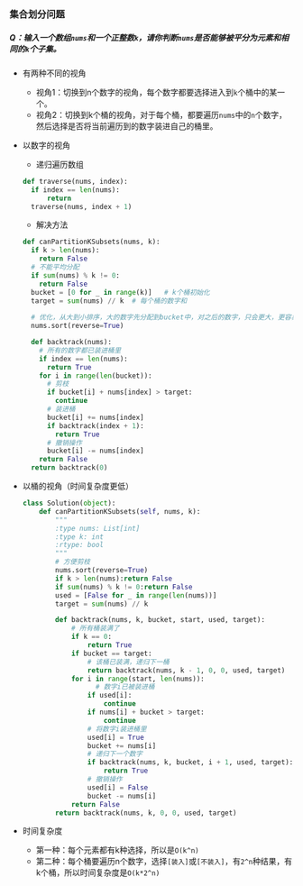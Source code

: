 ### 集合划分问题

##### Q：输入一个数组`nums`和一个正整数`k`，请你判断`nums`是否能够被平分为元素和相同的`k`个子集。

* 有两种不同的视角
  * 视角1：切换到n个数字的视角，每个数字都要选择进入到`k`个桶中的某一个。
  * 视角2：切换到k个桶的视角，对于每个桶，都要遍历`nums`中的`n`个数字，然后选择是否将当前遍历到的数字装进自己的桶里。

* 以数字的视角

  * 递归遍历数组

  ```python
  def traverse(nums, index):
  	if index == len(nums):
      	return
    traverse(nums, index + 1)
  ```

  * 解决方法

  ```python
  def canPartitionKSubsets(nums, k):
    if k > len(nums):
      return False
    # 不能平均分配
    if sum(nums) % k != 0:
      return False
    bucket = [0 for _ in range(k)]   # k个桶初始化
    target = sum(nums) // k  # 每个桶的数字和
    
    # 优化，从大到小排序，大的数字先分配到bucket中，对之后的数字，只会更大，更容易触发剪枝的if条件，减少递归调用
    nums.sort(reverse=True)
  
  	def backtrack(nums):
      # 所有的数字都已装进桶里
      if index == len(nums):
        return True
      for i in range(len(bucket)):
        # 剪枝
        if bucket[i] + nums[index] > target:
          continue
        # 装进桶
        bucket[i] += nums[index]
        if backtrack(index + 1):
          return True
        # 撤销操作
        bucket[i] -= nums[index]
      return False
    return backtrack(0)
  ```

* 以桶的视角（时间复杂度更低）

  ```python
  class Solution(object):
      def canPartitionKSubsets(self, nums, k):
          """
          :type nums: List[int]
          :type k: int
          :rtype: bool
          """
          # 方便剪枝
          nums.sort(reverse=True)
          if k > len(nums):return False
          if sum(nums) % k != 0:return False
          used = [False for _ in range(len(nums))]
          target = sum(nums) // k
  
          def backtrack(nums, k, bucket, start, used, target):
              # 所有桶装满了
              if k == 0:
                  return True
              if bucket == target:
                  # 该桶已装满，递归下一桶
                  return backtrack(nums, k - 1, 0, 0, used, target)
              for i in range(start, len(nums)):
                	# 数字i已被装进桶
                  if used[i]:
                      continue
                  if nums[i] + bucket > target:
                      continue
                  # 将数字i装进桶里
                  used[i] = True
                  bucket += nums[i]
                  # 递归下一个数字
                  if backtrack(nums, k, bucket, i + 1, used, target):
                      return True
                  # 撤销操作
                  used[i] = False
                  bucket -= nums[i]
              return False
          return backtrack(nums, k, 0, 0, used, target)
  ```

* 时间复杂度

  * 第一种：每个元素都有k种选择，所以是`O(k^n)`
  * 第二种：每个桶要遍历n个数字，选择`[装入]`或`[不装入]`，有`2^n`种结果，有k个桶，所以时间复杂度是`O(k*2^n)`
